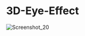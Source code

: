 # 3D-Eye-Effect
![Screenshot_20](https://user-images.githubusercontent.com/107166036/230194434-190ae378-6f24-4a00-ba93-95e599a6d8bc.png)
